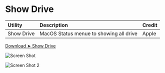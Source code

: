 # Show Drive


Utility|Description|Credit
:----|:----|:----
Show Drive|MacOS Status menue to showing all drive|Apple

[Download ➤ Show Drive](https://github.com/chris1111/Show-Drive/raw/main/Show%20Drive.dmg.zip)

![Screen Shot ](https://user-images.githubusercontent.com/6248794/145593308-a95eea9d-a9e0-4e09-92a7-61bc038f1273.png)

![Screen Shot 2](https://user-images.githubusercontent.com/6248794/145579281-b7f455f1-be9e-4eeb-a352-86930e2665b0.png)

